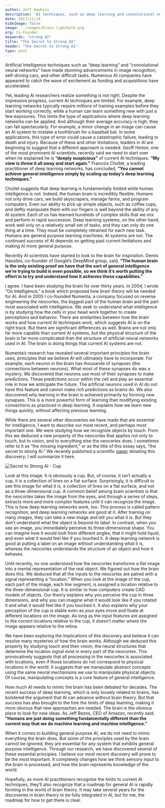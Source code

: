 ```yaml
---
author: Jeff Hawkins
description: 'AI techniques, such as deep learning and convolutional neural networks, have made stunning advancements in image recognition, self-driving cars, and other difficult tasks. Yet, leading AI researchers realize something is not right. In this piece, Jeff Hawkins writes about the "missing ingredient" for strong AI.'
date: 2017/11/14
hideImage: false
image: ../images/brain-lightbulb.png
org: Co-Founder
keywords: "strong AI"
title: "The Secret to Strong AI"
header: "The Secret to Strong AI"
type: post
---
```


Artificial Intelligence techniques such as “deep learning” and “convolutional neural networks” have made stunning advancements in image recognition, self-driving cars, and other difficult tasks. Numerous AI companies have appeared to catch the wave of excitement as funding and acquisitions have accelerated.

Yet, leading AI researchers realize something is not right. Despite the impressive progress, current AI techniques are limited. For example, deep learning networks typically require millions of training examples before they start working correctly, while a human can learn something new with just a few exposures. This limits the type of applications where deep learning networks can be applied. And although their average accuracy is high, they can fail spectacularly. For example, a minor change in an image can cause an AI system to mistake a toothbrush for a baseball bat. In some applications, this type of error could cause a catastrophic failure, leading to death and injury. Because of these and other limitations, leaders in AI are beginning to suggest that a different approach is needed. Geoff Hinton, one of the most prominent AI scientists, recently said we need to start over when he explained he is **“deeply suspicious”** of current AI techniques. **“My view is throw it all away and start again.”** Francois Chollet, a leading practitioner of deep learning networks, has concluded, **“You cannot achieve general intelligence simply by scaling up today’s deep learning techniques.”**

Chollet suggests that deep learning is fundamentally limited while human intelligence is not. Indeed, the human brain is incredibly flexible. Humans not only drive cars, we build skyscrapers, manage farms, and program computers. Even our ability to pick up simple objects, such as coffee cups, and deftly manipulate them with our fingers is well beyond the ability of any AI system. Each of us has learned hundreds of complex skills that we mix and perform in rapid succession. Deep learning systems, on the other hand, work well only on a relatively small set of tasks, and they can only do one thing at a time. They must be completely retrained for each new task. Humans are general purpose learning machines; AI systems are not. The continued success of AI depends on getting past current limitations and making AI more general purpose.

Recently AI scientists have started to look to the brain for inspiration. Demis Hassibis, co-founder of Google’s DeepMind group, said, **“The human brain is the only existing proof we have that the sort of general intelligence we’re trying to build is even possible, so we think it’s worth putting the effort in to try and understand how it achieves these capabilities.”**


I agree. I have been studying the brain for over thirty years. In 2004, I wrote “On Intelligence,” a book which proposed how brain theory will be needed for AI. And in 2005 I co-founded Numenta, a company focused on reverse engineering the neocortex, the biggest part of the human brain and the part most associated with intelligence. We seek to understand what intelligence is by studying how the cells in your head work together to create perceptions and behavior. There are similarities between how the brain works and how current AI techniques work, which suggests AI is on the right track. But there are significant differences as well. Brains are not only far more capable than current AI systems, but the physical structure of the brain is far more complicated than the structure of artificial neural networks used in AI. The brain is doing things that current AI systems are not.

Numenta’s research has revealed several important principles the brain uses, principles that we believe AI will ultimately have to incorporate. For example, each neuron in the brain has thousands of synapses (the connections between neurons). What most of these synapses do was a mystery. We discovered that neurons use most of their synapses to make predictions. These predictions occur within the cell and play an essential role in how we anticipate the future. The artificial neurons used in AI do not have this feature and cannot make rich predictions as brains do. We also discovered why learning in the brain is achieved primarily by forming new synapses. This is a more powerful form of learning than modifying existing connections as practiced in deep learning. It explains how we learn new things quickly, without affecting previous learning.

While there are several other discoveries we have made that are essential for intelligence, I want to describe our most recent, and perhaps most important one. We were studying how we recognize objects by touch. From this we deduced a new property of the neocortex that applies not only to touch, but to vision, and to everything else the neocortex does. I sometimes refer to it as “the missing ingredient,” or as the title of this essay says, “the secret to strong AI.” We recently published a scientific [paper](https://doi.org/10.3389/fncir.2017.00081) detailing this discovery; I will summarize it here.

![Secret to Strong AI - Cup](../images/cup.png)

Look at this image. It is obviously a cup. But, of course, it isn’t actually a cup, it is a collection of lines on a flat surface. Surprisingly, it is difficult to see this image for what it is, a collection of lines on a flat surface, and not as a three-dimensional cup. A common belief among brain scientists is that the neocortex takes the image from the eyes, and through a series of steps, extracts more and more complex features until it can recognize the image. This is how deep learning networks work, too. This process is called pattern recognition, and deep learning networks are good at it. After training on many images, they can take a new image and tell you what it is. But they don’t understand what the object is beyond its label. In contrast, when you see an image, you immediately perceive its three-dimensional shape. You can imagine how it would look from different angles, that it might hold liquid, and even what it would feel like if you touched it. A deep learning network is good at putting a label on an image without understanding what it is, whereas the neocortex understands the structure of an object and how it behaves.

Until recently, no one understood how the neocortex transforms a flat image into a mental representation of the real object. We figured out how the brain does this. We deduced that all the inputs to the neocortex are paired with a signal representing a “location.” When you look at the image of the cup, each part of the image, each line segment, is assigned a location relative to the three-dimensional cup. It is similar to how computers create CAD models of objects. Our theory explains why you perceive the cup in three dimensions, and why you can imagine what it would look like if you rotated it and what it would feel like if you touched it. It also explains why your perception of the cup is stable even as your eyes move and fixate at different locations on the image. As long as the input features are assigned to the correct locations relative to the cup, it doesn’t matter where the image appears relative to the retina.

We have been exploring the implications of this discovery and believe it can resolve many mysteries of how the brain works. Although we deduced this property by studying touch and then vision, the neural structures that determine the location signal exist in every part of the neocortex. This provocatively suggests that all processing in the neocortex is associated with locations, even if those locations do not correspond to physical locations in the world. It suggests that we manipulate abstract concepts using the same neural mechanisms we use to manipulate physical objects. Of course, manipulating concepts is a core feature of general intelligence.

How much AI needs to mimic the brain has been debated for decades. The recent success of deep learning, which is only loosely related to brains, has bolstered the argument that AI can advance without brain theory. But that success has also brought to the fore the limits of deep learning, making it more obvious that new approaches are needed. The brain is the obvious place to look for new ideas. As Jeff Bezos, CEO of Amazon, recently said, **“Humans are just doing something fundamentally different than the current way that we do machine learning and machine intelligence.”**

When it comes to building general purpose AI, we do not need to mimic everything the brain does. But some of the principles used by the brain cannot be ignored; they are essential for any system that exhibits general purpose intelligence. Through our research, we have discovered several of these essential principles. I believe our most recent discovery will prove to be the most important. It completely changes how we think sensory input to the brain is processed, and how the brain represents knowledge of the world.

Hopefully, as more AI practitioners recognize the limits to current AI techniques, they’ll also recognize that a roadmap for general AI is rapidly forming in the world of brain theory. It may take several years for the discoveries in brain theory to be fully integrated in AI, but for me, the roadmap for how to get there is clear.
